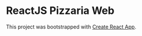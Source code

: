 # ReactJS Pizzaria Web

This project was bootstrapped with [Create React App](https://github.com/facebook/create-react-app).
